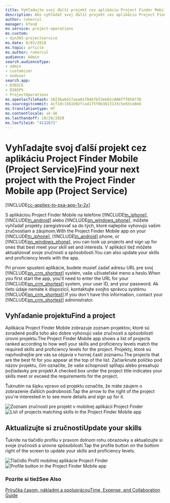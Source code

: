 ```yaml
---
title: Vyhľadajte svoj ďalší projekt cez aplikáciu Project Finder Mobile
description: Ako vyhľadať svoj ďalší projekt cez aplikáciu Project Finder Mobile pre Project Service
author: ruhercul
manager: kfend
ms.service: project-operations
ms.custom:
- dyn365-projectservice
ms.date: 8/03/2018
ms.topic: article
ms.author: ruhercul
audience: Admin
search.audienceType:
- admin
- customizer
- enduser
search.app:
- D365CE
- D365PS
- ProjectOperations
ms.openlocfilehash: 5823ba6d17aea01f04b7b53eb02c886fff058730
ms.sourcegitcommit: 4cf1dc1561b92fca4175f0b3813133c5e63ce8e6
ms.translationtype: HT
ms.contentlocale: sk-SK
ms.lasthandoff: 10/28/2020
ms.locfileid: "4132671"
---
```

# <a name="find-your-next-project-with-the-project-finder-mobile-app-project-service"></a><span data-ttu-id="f13fd-103">Vyhľadajte svoj ďalší projekt cez aplikáciu Project Finder Mobile (Project Service)</span><span class="sxs-lookup"><span data-stu-id="f13fd-103">Find your next project with the Project Finder Mobile app (Project Service)</span></span>

[!INCLUDE[cc-applies-to-psa-app-1x-2x](../includes/cc-applies-to-psa-app-1x-2x.md)]

<span data-ttu-id="f13fd-104">S aplikáciou Project Finder Mobile na telefóne [!INCLUDE[tn_iphone](../includes/tn-iphone.md)], [!INCLUDE[tn_android](../includes/tn-android.md)] alebo [!INCLUDE[pn_windows_phone](../includes/pn-windows-phone.md)], môžete vyhľadať projekty zaregistrovať sa do tých, ktoré najlepšie vyhovujú vašim zručnostiam a záujmom.</span><span class="sxs-lookup"><span data-stu-id="f13fd-104">With the Project Finder Mobile app on your [!INCLUDE[tn_iphone](../includes/tn-iphone.md)], [!INCLUDE[tn_android](../includes/tn-android.md)] phone, or [!INCLUDE[pn_windows_phone](../includes/pn-windows-phone.md)], you can look up projects and sign up for ones that best meet your skill set and interests.</span></span> <span data-ttu-id="f13fd-105">V aplikácii tiež môžete aktualizovať svoje zručnosti a spôsobilosti.</span><span class="sxs-lookup"><span data-stu-id="f13fd-105">You can also update your skills and proficiency levels with the app.</span></span>  
  
 <span data-ttu-id="f13fd-106">Pri prvom spustení aplikácie, budete musieť zadať adresu URL pre svoj [!INCLUDE[pn_crm_shortest](../includes/pn-crm-shortest.md)] systém, vaše užívateľské meno a heslo.</span><span class="sxs-lookup"><span data-stu-id="f13fd-106">When you first start the app, you'll need to enter the URL for your [!INCLUDE[pn_crm_shortest](../includes/pn-crm-shortest.md)] system, your user ID, and your password.</span></span> <span data-ttu-id="f13fd-107">Ak tieto údaje nemáte k dispozícii, kontaktujte svojho správcu systému [!INCLUDE[pn_crm_shortest](../includes/pn-crm-shortest.md)].</span><span class="sxs-lookup"><span data-stu-id="f13fd-107">If you don't have this information,  contact your [!INCLUDE[pn_crm_shortest](../includes/pn-crm-shortest.md)] administrator.</span></span>  
  
## <a name="find-a-project"></a><span data-ttu-id="f13fd-108">Vyhľadanie projektu</span><span class="sxs-lookup"><span data-stu-id="f13fd-108">Find a project</span></span>  
 <span data-ttu-id="f13fd-109">Aplikácia Project Finder Mobile zobrazuje zoznam projektov, ktoré sú zoradené podľa toho ako dobre vyhovujú vaše zručnosti a spôsobilosti úrovni projektu.</span><span class="sxs-lookup"><span data-stu-id="f13fd-109">The Project Finder Mobile app shows a list of projects ranked according to how well your skills and proficiency levels match the required skills and proficiency levels for the project.</span></span> <span data-ttu-id="f13fd-110">Projekty, ktoré sú najvhodnejšie pre vás sa objavia v hornej časti zoznamu.</span><span class="sxs-lookup"><span data-stu-id="f13fd-110">The projects that are the best fit for you appear at the top of the list.</span></span> <span data-ttu-id="f13fd-111">Začiarknuté políčko pod názov projektu, čím označíte, že vaše schopnosti spĺňajú alebo presahujú požiadavky pre projekt.</span><span class="sxs-lookup"><span data-stu-id="f13fd-111">A checked box under the project title indicates your skills meet or exceed the requirements for the project.</span></span>  
  
 <span data-ttu-id="f13fd-112">Ťuknutím na šípku vpravo od projektu označíte, že máte záujem o zobrazenie ďalších podrobnosti.</span><span class="sxs-lookup"><span data-stu-id="f13fd-112">Tap the arrow to the right of the project you're interested in to see more details and sign up for it.</span></span>  
  
 <span data-ttu-id="f13fd-113">![Zoznam zručností pre projekt v mobilnej aplikácii Project Finder](../psa/media/project-service-project-finder-list.png "Zoznam zručností pre projekt v mobilnej aplikácii Project Finder")</span><span class="sxs-lookup"><span data-stu-id="f13fd-113">![List of projects matching skills in the Project Finder Mobile app](../psa/media/project-service-project-finder-list.png "List of projects matching skills in the Project Finder Mobile app")</span></span>  
  
## <a name="update-your-skills"></a><span data-ttu-id="f13fd-114">Aktualizujte si zručnosti</span><span class="sxs-lookup"><span data-stu-id="f13fd-114">Update your skills</span></span>  
 <span data-ttu-id="f13fd-115">Ťuknite na tlačidlo profilu v pravom dolnom rohu obrazovky a aktualizujte si svoje zručnosti a úrovne spôsobilosti.</span><span class="sxs-lookup"><span data-stu-id="f13fd-115">Tap the profile button on the bottom right of the screen to update your skills and proficiency levels.</span></span>  
  
 <span data-ttu-id="f13fd-116">![Tlačidlo Profil mobilnej aplikácie Project Finder](../psa/media/project-service-project-finder-profile.png "Tlačidlo Profil mobilnej aplikácie Project Finder")</span><span class="sxs-lookup"><span data-stu-id="f13fd-116">![Profile button in the Project Finder Mobile app](../psa/media/project-service-project-finder-profile.png "Profile button in the Project Finder Mobile app")</span></span>  
  
### <a name="see-also"></a><span data-ttu-id="f13fd-117">Pozrite si tiež</span><span class="sxs-lookup"><span data-stu-id="f13fd-117">See Also</span></span>  
 [<span data-ttu-id="f13fd-118">Príručka časom, nákladmi a spoluprácou</span><span class="sxs-lookup"><span data-stu-id="f13fd-118">Time, Expense, and Collaboration Guide</span></span>](../psa/time-expense-collaboration-guide.md)
